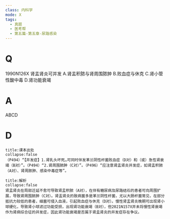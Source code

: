 ```yaml
---
class: 内科学
mode: X
tags:
  - 真题
  - 医考帮
  - 第五篇-第五章-尿路感染
---
```


# Q
1990N126X 肾盂肾炎可并发
A.肾盂积脓与肾周围脓肿
B.败血症与休克
C.肾小管性酸中毒
D.肾功能衰竭

# A
ABCD
# D
```ad-note
title:课本出处
collapse:false
（P494）“【并发症】1.肾乳头坏死…可同时伴发革兰阴性杆菌败血症（D对）和（或）急性肾衰竭（B对）”。（P494）“2.肾周围脓肿（C对）”。（P496）“应注意肾盂肾炎并发症，如肾盂积脓（A对）、肾周脓肿、感染中毒症等”。
```

```ad-summary
title:解析
collapse:false
肾盂肾炎在局部迁延不愈可导致肾盂积脓（A对），在伴有糖尿病及尿路结石的患者可向周围扩展，导致肾周围脓肿（C对）。肾盂肾炎的致病菌多是革兰阴性杆菌，尤以大肠杆菌常见，在部分抵抗力较低的患者，细菌可侵入血液，引起败血症与休克（D对）。慢性肾盂肾炎晚期可出现肾小球硬化，导致肾小球滤过功能受损，出现肾功能衰竭（B对），但2021N157X并未将慢性肾衰竭作为肾病综合征的并发症，因此肾功能衰竭是否属于肾盂肾炎的并发症存在争议。
```

